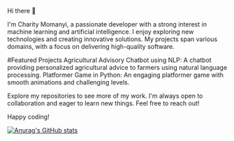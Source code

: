 Hi there 👋

I'm Charity Momanyi, a passionate developer with a strong interest in machine learning and artificial intelligence. I enjoy exploring new technologies and creating innovative solutions.
My projects span various domains, with a focus on delivering high-quality software.

#Featured Projects
Agricultural Advisory Chatbot using NLP: A chatbot providing personalized agricultural advice to farmers using natural language processing.
Platformer Game in Python: An engaging platformer game with smooth animations and challenging levels.

Explore my repositories to see more of my work. I'm always open to collaboration and eager to learn new things. Feel free to reach out!

Happy coding!

[![Anurag's GitHub stats](https://github-readme-stats.vercel.app/api?username=kebscharry)](https://github.com/anuraghazra/github-readme-stats)
